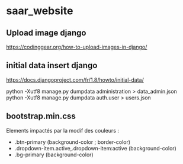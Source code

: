 # saar_website

## Upload image django
https://codinggear.org/how-to-upload-images-in-django/

## initial data insert django
https://docs.djangoproject.com/fr/1.8/howto/initial-data/

python -Xutf8 manage.py dumpdata administration > data_admin.json
python -Xutf8 manage.py dumpdata auth.user > users.json


## bootstrap.min.css 
Elements impactés par la modif des couleurs : 

- .btn-primary (background-color ; border-color)
- .dropdown-item.active,.dropdown-item:active (background-color)
- .bg-primary (background-color)